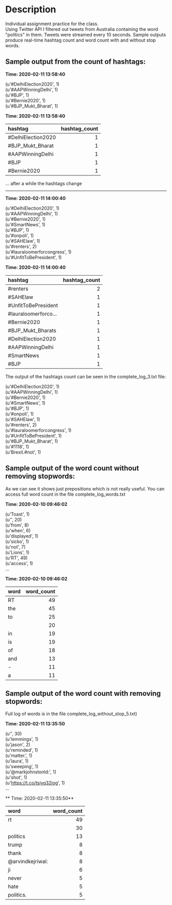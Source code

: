 # Description

Individual assignment practice for the class.  
Using Twitter API I filtered out tweets from Australia containing the word "politics" in them. Tweets were streamed every 10 seconds. Sample outputs produce real-time hashtag count and word count with and without stop words.

## Sample output from the count of hashtags:

**Time: 2020-02-11 13:58:40**

(u'#DelhiElection2020', 1)  
(u'#AAPWinningDelhi', 1)  
(u'#BJP', 1)  
(u'#Bernie2020', 1)   
(u'#BJP_Mukt_Bharat', 1)    

**Time: 2020-02-11 13:58:40**

|hashtag|hashtag_count|
| :-  |      -:   |
|#DelhiElection2020|1|
|#BJP_Mukt_Bharat|1|
|#AAPWinningDelhi|1|
|  #BJP|1|
|  #Bernie2020|1|


… after a while the hashtags change
***

**Time: 2020-02-11 14:00:40**

(u'#DelhiElection2020', 1)  
(u'#AAPWinningDelhi', 1)  
(u'#Bernie2020', 1)  
(u'#SmartNews', 1)  
(u'#BJP', 1)  
(u'#onpoli', 1)  
(u'#SAHElaw', 1)  
(u'#renters', 2)  
(u'#lauraloomerforcongress', 1)  
(u'#UnfitToBePresident', 1)  

**Time: 2020-02-11 14:00:40**

|hashtag|hashtag_count|
| :-  |      -:   |
|#renters|2|
|#SAHElaw|1|
|#UnfitToBePresident|1|
|#lauraloomerforco...|1|
| #Bernie2020|1|
|#BJP_Mukt_Bharats|1|
|#DelhiElection2020|1|
|#AAPWinningDelhi|1|
|#SmartNews|1|
| #BJP|1|

The output of the hashtags count can be seen in the complete_log_3.txt file:

(u'#DelhiElection2020', 1)  
(u'#AAPWinningDelhi', 1)  
(u'#Bernie2020', 1)  
(u'#SmartNews', 1)  
(u'#BJP', 1)  
(u'#onpoli', 1)  
(u'#SAHElaw', 1)  
(u'#renters', 2)  
(u'#lauraloomerforcongress', 1)  
(u'#UnfitToBePresident', 1)  
(u'#BJP_Mukt_Bharat', 1)  
(u'#1118', 1)  
(u'Brexit.#not', 1)  

## Sample output of the word count without removing stopwords:

As we can see it shows just prepositions which is not really useful. You can access full word count in the file complete_log_words.txt

**Time: 2020-02-10 09:46:02**

(u'Toast', 1)  
(u'', 20)  
(u'from', 8)  
(u'when', 6)  
(u'displayed', 1)  
(u'sicko', 1)  
(u'not', 7)  
(u'Lions', 1)  
(u'RT', 49)  
(u'access', 1)  
...  


**Time: 2020-02-10 09:46:02**

|word|word_count|
| :-  |      -:   |
|RT|49|
|the|45|
|to|25|
|  |20|
|in|19|
|is|19|
|of|18|
|and|13|
|-|11|
|a|11|


## Sample output of the word count with removing stopwords:

Full log of words is in the file complete_log_without_stop_5.txt)  

**Time: 2020-02-11 13:35:50**

(u'', 30)  
(u'lemmings', 1)  
(u'jason', 2)  
(u'reminded', 1)  
(u'matter.', 1)  
(u'laura', 1)  
(u'sweeping', 1)  
(u'@markjohnstonld:', 1)  
(u'shot', 1)  
(u'https://t.co/tsiyq32jog', 1)  
...  

** Time: 2020-02-11 13:35:50**

|word|word_count|
| :-  |      -:   |
|rt|49|
| |30|
|politics|13|
|trump|8|
|thank|8|
|@arvindkejriwal:|8|
|ji|6|
|never|5|
|hate|5|
|politics.|5|
